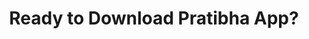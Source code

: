 ---
title: " Ready to Download Pratibha App? "
downloadAppbtn : "Download App "

image1: "/assets/images/programs/Qrcode.png"
image2: "/assets/images/programs/pratibhaApp.png"
image3: "/assets/images/programs/appImage2.png"
image4: "/assets/images/programs/AppImage3.png"

---
